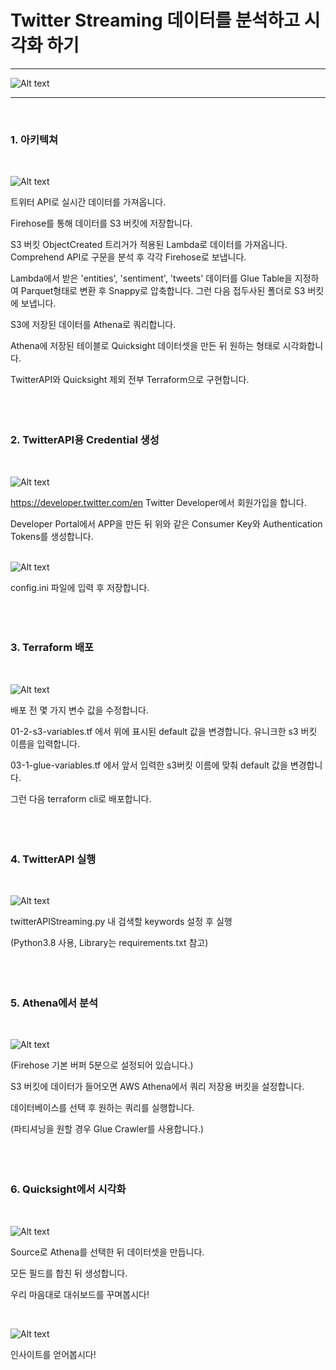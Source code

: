 Twitter Streaming 데이터를 분석하고 시각화 하기
=============
---
![Alt text](./images/quicksight.jpg)

---
<br/>

### 1. 아키텍쳐
   
   <br/>

   ![Alt text](./images/architecture.jpg)

   트위터 API로 실시간 데이터를 가져옵니다.

   Firehose를 통해 데이터를 S3 버킷에 저장합니다.

   S3 버킷 ObjectCreated 트리거가 적용된 Lambda로 데이터를 가져옵니다. Comprehend API로 구문을 분석 후 각각 Firehose로 보냅니다.

   Lambda에서 받은 'entities', 'sentiment', 'tweets' 데이터를 Glue Table을 지정하여
   Parquet형태로 변환 후 Snappy로 압축합니다. 그런 다음 접두사된 폴더로 S3 버킷에 보냅니다.

   S3에 저장된 데이터를 Athena로 쿼리합니다.

   Athena에 저장된 테이블로 Quicksight 데이터셋을 만든 뒤 원하는 형태로 시각화합니다.

   TwitterAPI와 Quicksight 제외 전부 Terraform으로 구현합니다.
<br/>
<br/>
<br/>
<br/> 

###  2. TwitterAPI용 Credential 생성
   <br/>
   
   ![Alt text](./images/twitter-developer-credentials.jpg)
<br/>
  
https://developer.twitter.com/en Twitter Developer에서 회원가입을 합니다.
  
  Developer Portal에서 APP을 만든 뒤 위와 같은 Consumer Key와 Authentication Tokens를 생성합니다.
<br/>
<br/>

  ![Alt text](./images/config_init.jpg)

config.ini 파일에 입력 후 저장합니다.
<br/>
<br/>
<br/>
<br/>

###  3. Terraform 배포
   <br/>
   
  ![Alt text](./images/terraform-s3-bucket-var.jpg)

  배포 전 몇 가지 변수 값을 수정합니다.
  
  01-2-s3-variables.tf 에서 위에 표시된 default 값을 변경합니다. 유니크한 s3 버킷 이름을 입력합니다.

  03-1-glue-variables.tf 에서 앞서 입력한 s3버킷 이름에 맞춰 default 값을 변경합니다. 

   그런 다음 terraform cli로 배포합니다.
<br/>
<br/>
<br/>
<br/>

###  4. TwitterAPI 실행
   <br/>
   
   ![Alt text](./images/twitterAPIStreaming.jpg)

   twitterAPIStreaming.py 내 검색할 keywords 설정 후 실행

   (Python3.8 사용, Library는 requirements.txt 참고)
<br/>
<br/>
<br/>
<br/>

###  5. Athena에서 분석
   <br/>
   
   ![Alt text](./images/athena.jpg)

  (Firehose 기본 버퍼 5분으로 설정되어 있습니다.)

  S3 버킷에 데이터가 들어오면 AWS Athena에서 쿼리 저장용 버킷을 설정합니다.

  데이터베이스를 선택 후 원하는 쿼리를 실행합니다.

  (파티셔닝을 원할 경우 Glue Crawler를 사용합니다.)
<br/>
<br/>
<br/>
<br/>

###  6. Quicksight에서 시각화
   <br/>
   
   ![Alt text](./images/quicksight2.jpg)

   Source로 Athena를 선택한 뒤 데이터셋을 만듭니다.

   모든 필드를 합친 뒤 생성합니다.

   우리 마음대로 대쉬보드를 꾸며봅시다!

<br/>

   ![Alt text](./images/quicksight.jpg)

인사이트를 얻어봅시다!
<br/>
<br/>